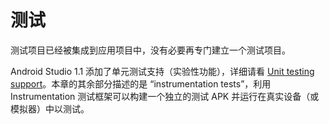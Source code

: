 # 测试

测试项目已经被集成到应用项目中，没有必要再专门建立一个测试项目。

Android Studio 1.1 添加了单元测试支持（实验性功能），详细请看 [Unit testing support][1]。本章的其余部分描述的是 “instrumentation tests”，利用 Instrumentation 测试框架可以构建一个独立的测试 APK 并运行在真实设备（或模拟器）中以测试。

[1]: http://tools.android.com/tech-docs/unit-testing-support